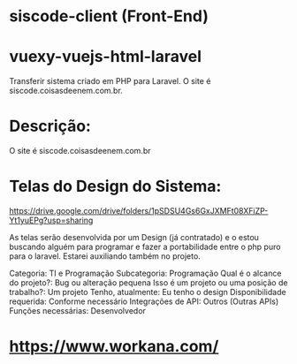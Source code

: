 # siscode-client (Front-End)
# vuexy-vuejs-html-laravel
Transferir sistema criado em PHP para Laravel. O site é siscode.coisasdeenem.com.br.

# Descrição:
O site é siscode.coisasdeenem.com.br

# Telas do Design do Sistema:
https://drive.google.com/drive/folders/1pSDSU4Gs6GxJXMFt08XFiZP-Yt1yuEPg?usp=sharing

As telas serão desenvolvida por um Design (já contratado) e o estou buscando alguém para programar e fazer a portabilidade entre o php puro para o laravel. Estarei auxiliando também no projeto.

Categoria: TI e Programação
Subcategoria: Programação
Qual é o alcance do projeto?: Bug ou alteração pequena
Isso é um projeto ou uma posição de trabalho?: Um projeto
Tenho, atualmente: Eu tenho o design
Disponibilidade requerida: Conforme necessário
Integrações de API: Outros (Outras APIs)
Funções necessárias: Desenvolvedor

# https://www.workana.com/
